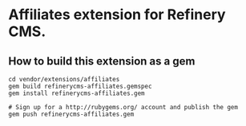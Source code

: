 # Affiliates extension for Refinery CMS.

## How to build this extension as a gem

    cd vendor/extensions/affiliates
    gem build refinerycms-affiliates.gemspec
    gem install refinerycms-affiliates.gem

    # Sign up for a http://rubygems.org/ account and publish the gem
    gem push refinerycms-affiliates.gem